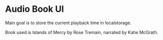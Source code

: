 # Audio Book UI

Main goal is to store the current playback time in localstorage.

Book used is Islands of Mercy by Rose Tremain, narrated by Katie McGrath.
